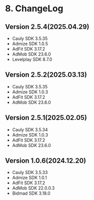 # 8. ChangeLog

## Version 2.5.4(2025.04.29)

* Cauly SDK 3.5.35
* Admize SDK 1.0.5
* AdFit SDK 3.17.2
* AdMob SDK 23.6.0
* Levelplay SDK 8.7.0

## Version 2.5.2(2025.03.13)

* Cauly SDK 3.5.35
* Admize SDK 1.0.3
* AdFit SDK 3.17.2
* AdMob SDK 23.6.0

## Version 2.5.1(2025.02.05)

* Cauly SDK 3.5.34
* Admize SDK 1.0.3
* AdFit SDK 3.17.2
* AdMob SDK 23.6.0

## Version 1.0.6(2024.12.20)

* Cauly SDK 3.5.33
* Admize SDK 1.0.1
* AdFit SDK 3.17.2
* AdMob SDK 22.0.0.3
* Bidmad SDK 3.18.0
